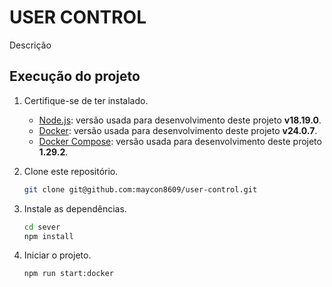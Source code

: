 # USER CONTROL
  Descrição

## Execução do projeto
1. Certifique-se de ter instalado.
    - [Node.js](https://nodejs.org/en): versão usada para desenvolvimento deste projeto **v18.19.0**.
    - [Docker](https://docs.docker.com/get-docker/): versão usada para desenvolvimento deste projeto **v24.0.7**.
    - [Docker Compose](https://docs.docker.com/compose/install/): versão usada para desenvolvimento deste projeto **1.29.2**.

2. Clone este repositório.
    ```bash
    git clone git@github.com:maycon8609/user-control.git
    ```

3. Instale as dependências.
    ```bash
    cd sever
    npm install
    ```
4. Iniciar o projeto.
    ```bash
    npm run start:docker
    ```